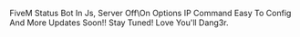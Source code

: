 FiveM Status Bot In Js,
Server Off\On Options
IP Command
Easy To Config
And More Updates Soon!!
Stay Tuned!
Love You'll Dang3r.

